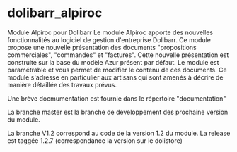# dolibarr_alpiroc
Module Alpiroc pour Dolibarr
Le module Alpiroc apporte des nouvelles fonctionnalités au logiciel de gestion d'entreprise Dolibarr.
Ce module propose une nouvelle présentation des documents "propositions commerciales", "commandes" et "factures".
Cette nouvelle présentation est construite sur la base du modèle Azur présent par défaut.
Le module est paramétrable et vous permet de modifier le contenu de ces documents.
Ce module s'adresse en particulier aux artisans qui sont amenés à décrire de manière détaillée des travaux prévus.

Une brève docmumentation est fournie dans le répertoire "documentation"


La branche master est la branche de developpement des prochaine version du module.

La branche V1.2 correspond au code de la version 1.2 du module. La release est taggée 1.2.7 (correspondance la version sur le dolistore)
